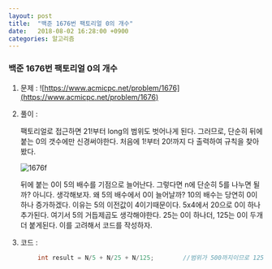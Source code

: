 ```yaml
---
layout: post
title:  "백준 1676번 팩토리얼 0의 개수"
date:   2018-08-02 16:28:00 +0900
categories: 알고리즘
---
```

### 백준 1676번 팩토리얼 0의 개수

1. 문제 : ![https://www.acmicpc.net/problem/1676](https://www.acmicpc.net/problem/1676)

2. 풀이 :

   팩토리얼로 접근하면 21!부터 long의 범위도 벗어나게 된다. 그러므로, 단순히 뒤에 붙는 0의 갯수에만 신경써야한다. 처음에 1!부터 20!까지 다 출력하여 규칙을 찾아봤다.

   ![1676f](https://user-images.githubusercontent.com/33653318/43568647-1b772ffc-9670-11e8-8e34-32d9dd9ffa89.PNG)

   

   뒤에 붙는 0이 5의 배수를 기점으로 늘어난다. 그렇다면 n에 단순히 5를 나누면 될까? 아니다.  생각해보자. 왜 5의 배수에서 0이 늘어날까? 10의 배수는 당연히 0이 하나 증가하겠다. 이유는 5의 이전값이 4이기때문이다. 5x4에서 20으로 0이 하나 추가된다. 여기서 5의 거듭제곱도 생각해야한다. 25는 0이 하나더, 125는 0이 두개 더 붙게된다. 이를 고려해서 코드를 작성하자. 

3. 코드 : 

```java
		int result = N/5 + N/25 + N/125;		//범위가 500까지이므로 125까지만 고려 
```

